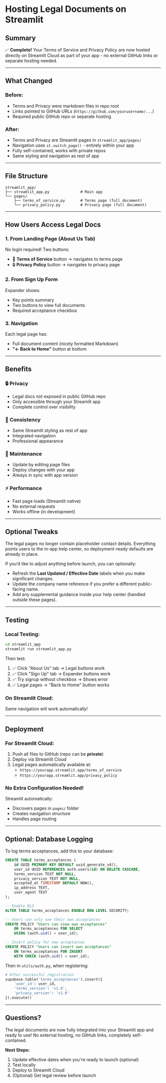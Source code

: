 # Hosting Legal Documents on Streamlit

## Summary

✅ **Complete!** Your Terms of Service and Privacy Policy are now hosted directly on Streamlit Cloud as part of your app - no external GitHub links or separate hosting needed.

---

## What Changed

### Before:
- Terms and Privacy were markdown files in repo root
- Links pointed to GitHub URLs (`https://github.com/yourusername/...`)
- Required public GitHub repo or separate hosting

### After:
- Terms and Privacy are Streamlit pages in `streamlit_app/pages/`
- Navigation uses `st.switch_page()` - entirely within your app
- Fully self-contained, works with private repos
- Same styling and navigation as rest of app

---

## File Structure

```
streamlit_app/
├── streamlit_app.py              # Main app
└── pages/
    ├── terms_of_service.py       # Terms page (full document)
    └── privacy_policy.py         # Privacy page (full document)
```

---

## How Users Access Legal Docs

### 1. From Landing Page (About Us Tab)
No login required! Two buttons:
- 📄 **Terms of Service** button → navigates to terms page
- 🔒 **Privacy Policy** button → navigates to privacy page

### 2. From Sign Up Form
Expander shows:
- Key points summary
- Two buttons to view full documents
- Required acceptance checkbox

### 3. Navigation
Each legal page has:
- Full document content (nicely formatted Markdown)
- **"← Back to Home"** button at bottom

---

## Benefits

### 🔒 Privacy
- Legal docs not exposed in public GitHub repo
- Only accessible through your Streamlit app
- Complete control over visibility

### 🎨 Consistency
- Same Streamlit styling as rest of app
- Integrated navigation
- Professional appearance

### 📱 Maintenance
- Update by editing page files
- Deploy changes with your app
- Always in sync with app version

### ⚡ Performance
- Fast page loads (Streamlit native)
- No external requests
- Works offline (in development)

---

## Optional Tweaks

The legal pages no longer contain placeholder contact details. Everything points users to the in-app help center, so deployment-ready defaults are already in place.

If you’d like to adjust anything before launch, you can optionally:

- Refresh the **Last Updated / Effective Date** labels when you make significant changes.
- Update the company name reference if you prefer a different public-facing name.
- Add any supplemental guidance inside your help center (handled outside these pages).

---

## Testing

### Local Testing:
```bash
cd streamlit_app
streamlit run streamlit_app.py
```

Then test:
1. ✅ Click "About Us" tab → Legal buttons work
2. ✅ Click "Sign Up" tab → Expander buttons work
3. ✅ Try signup without checkbox → Shows error
4. ✅ Legal pages → "Back to Home" button works

### On Streamlit Cloud:
Same navigation will work automatically!

---

## Deployment

### For Streamlit Cloud:
1. Push all files to GitHub (repo can be **private**)
2. Deploy via Streamlit Cloud
3. Legal pages automatically available at:
   - `https://yourapp.streamlit.app/terms_of_service`
   - `https://yourapp.streamlit.app/privacy_policy`

### No Extra Configuration Needed!
Streamlit automatically:
- Discovers pages in `pages/` folder
- Creates navigation structure
- Handles page routing

---

## Optional: Database Logging

To log terms acceptances, add this to your database:

```sql
CREATE TABLE terms_acceptances (
    id UUID PRIMARY KEY DEFAULT uuid_generate_v4(),
    user_id UUID REFERENCES auth.users(id) ON DELETE CASCADE,
    terms_version TEXT NOT NULL,
    privacy_version TEXT NOT NULL,
    accepted_at TIMESTAMP DEFAULT NOW(),
    ip_address TEXT,
    user_agent TEXT
);

-- Enable RLS
ALTER TABLE terms_acceptances ENABLE ROW LEVEL SECURITY;

-- Users can only see their own acceptances
CREATE POLICY "Users can view own acceptances"
    ON terms_acceptances FOR SELECT
    USING (auth.uid() = user_id);

-- Insert policy for new acceptances
CREATE POLICY "Users can insert own acceptances"
    ON terms_acceptances FOR INSERT
    WITH CHECK (auth.uid() = user_id);
```

Then in `utils/auth.py`, when registering:
```python
# After successful registration
supabase.table('terms_acceptances').insert({
    'user_id': user_id,
    'terms_version': 'v1.0',
    'privacy_version': 'v1.0'
}).execute()
```

---

## Questions?

The legal documents are now fully integrated into your Streamlit app and ready to use! No external hosting, no GitHub links, completely self-contained.

**Next Steps:**
1. Update effective dates when you're ready to launch (optional)
2. Test locally
3. Deploy to Streamlit Cloud
4. (Optional) Get legal review before launch
